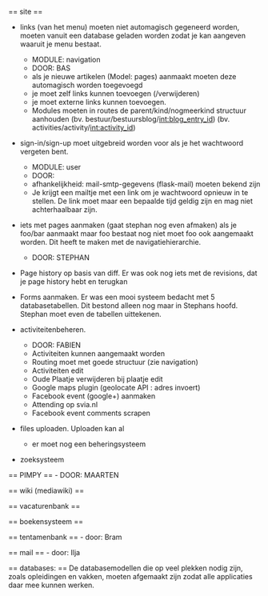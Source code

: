 == site ==

* links (van het menu) moeten niet automagisch gegeneerd worden, moeten vanuit
een database geladen worden zodat je kan aangeven waaruit je menu bestaat.
    - MODULE: navigation
    - DOOR: BAS
    - als je nieuwe artikelen (Model: pages) aanmaakt moeten deze automagisch worden toegevoegd
    + je moet zelf links kunnen toevoegen (/verwijderen)
    + je moet externe links kunnen toevoegen.
    - Modules moeten in routes de parent/kind/nogmeerkind structuur aanhouden
      (bv. bestuur/bestuursblog/<int:blog_entry_id>)
      (bv. activities/activity/<int:activity_id>)
    
* sign-in/sign-up moet uitgebreid worden voor als je het wachtwoord vergeten bent.
    - MODULE: user
    - DOOR:
    - afhankelijkheid: mail-smtp-gegevens (flask-mail) moeten bekend zijn
    - Je krijgt een mailtje met een link om je wachtwoord opnieuw in te stellen.
    De link moet maar een bepaalde tijd geldig zijn en mag niet achterhaalbaar
    zijn.

* iets met pages aanmaken (gaat stephan nog even afmaken) als je foo/bar aanmaakt
maar foo bestaat nog niet moet foo ook aangemaakt worden. Dit heeft te maken met
de navigatiehierarchie.
    - DOOR: STEPHAN

* Page history op basis van diff. Er was ook nog iets met de revisions, dat je
page history hebt en terugkan

* Forms aanmaken. Er was een mooi systeem bedacht met 5 databasetabellen. Dit
bestond alleen nog maar in Stephans hoofd. Stephan moet even de tabellen
uittekenen.

* activiteitenbeheren.
    - DOOR: FABIEN
    + Activiteiten kunnen aangemaakt worden
    + Routing moet met goede structuur (zie navigation)
    + Activiteiten edit
    + Oude Plaatje verwijderen bij plaatje edit
    + Google maps plugin (geolocate API : adres invoert)
    - Facebook event (google+) aanmaken
    - Attending op svia.nl
    - Facebook event comments scrapen
    
* files uploaden. Uploaden kan al
    - er moet nog een beheringsysteem

* zoeksysteem

== PIMPY ==
    - DOOR: MAARTEN

== wiki (mediawiki) ==

== vacaturenbank ==

== boekensysteem ==

== tentamenbank ==
    - door: Bram

== mail ==
    - door: Ilja

== databases: ==
De databasemodellen die op veel plekken nodig zijn, zoals opleidingen en vakken,
moeten afgemaakt zijn zodat alle applicaties daar mee kunnen werken.
